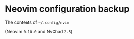 # Neovim configuration backup

The contents of `~/.config/nvim`

(Neovim `0.10.0` and NvChad `2.5`)

